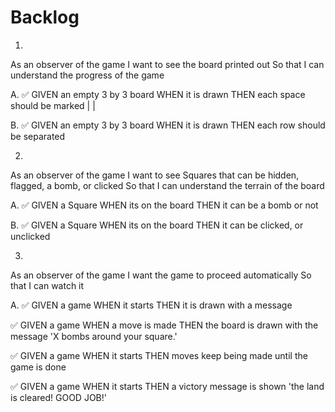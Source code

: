 # Backlog

1.

As an observer of the game
I want to see the board printed out
So that I can understand the progress of the game

A.
✅
GIVEN an empty 3 by 3 board
WHEN it is drawn
THEN each space should be marked | |

B.
✅
GIVEN an empty 3 by 3 board
WHEN it is drawn
THEN each row should be separated

2.

As an observer of the game
I want to see Squares that can be hidden, flagged, a bomb, or clicked
So that I can understand the terrain of the board

A.
✅
GIVEN a Square
WHEN its on the board
THEN it can be a bomb or not

B.
✅
GIVEN a Square
WHEN its on the board
THEN it can be clicked, or unclicked

3.

As an observer of the game
I want the game to proceed automatically
So that I can watch it

A.
✅
GIVEN a game
WHEN it starts
THEN it is drawn with a message

✅
GIVEN a game
WHEN a move is made
THEN the board is drawn with the message 'X bombs around your square.'

✅
GIVEN a game
WHEN it starts
THEN moves keep being made until the game is done

✅
GIVEN a game
WHEN it starts
THEN a victory message is shown 'the land is cleared! GOOD JOB!'

